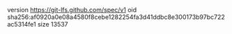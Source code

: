 version https://git-lfs.github.com/spec/v1
oid sha256:af0920a0e08a4580f8cebe1282254fa3d41ddbc8e300173b97bc722ac5314fe1
size 13537
